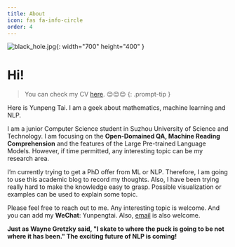 ```yaml
---
title: About
icon: fas fa-info-circle
order: 4
---
```


![black_hole.jpg](/2022/06/19/ztF8gu1RnYJW4KV.jpg){: width="700" height="400" }

# Hi!

> You can check my CV [here](https://drive.google.com/file/d/1ZFe4ZL1FHW7UGC_Lxmqo8sLYAZURUMja/view?usp=sharing).  :blush::blush::blush:
{: .prompt-tip }

Here is Yunpeng Tai. I am a geek about mathematics, machine learning and NLP. 

I am a junior Computer Science student in Suzhou University of Science and Technology. I am focusing on the <b>Open-Domained QA, Machine Reading Comprehension</b> and the features of the Large Pre-trained Language Models. However, if time permitted, any interesting topic can be my research area.

I’m currently trying to get a PhD offer from ML or NLP. Therefore, I am going to use this academic blog to record my thoughts. Also, I have been trying really hard to make the knowledge easy to grasp. Possible visualization or examples can be used to explain some topic.

Please feel free to reach out to me. Any interesting topic is welcome. And you can add my <b>WeChat</b>: Yunpengtai. Also, [email](mailto:yunpengtai.typ@gmail.com) is also welcome.

<b>Just as Wayne Gretzky said, "I skate to where the puck is going to be not where it has been." The exciting future of NLP is coming!</b>
